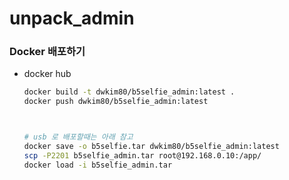 # unpack_admin







###  Docker 배포하기


- docker hub
    ```sh
    docker build -t dwkim80/b5selfie_admin:latest .
    docker push dwkim80/b5selfie_admin:latest 

    

    # usb 로 배포할때는 아래 참고
    docker save -o b5selfie.tar dwkim80/b5selfie_admin:latest
    scp -P2201 b5selfie_admin.tar root@192.168.0.10:/app/ 
    docker load -i b5selfie_admin.tar
    ```